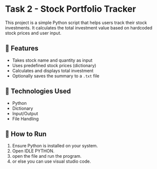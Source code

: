 # Task 2 - Stock Portfolio Tracker

This project is a simple Python script that helps users track their stock investments. It calculates the total investment value based on hardcoded stock prices and user input.

## 📌 Features
- Takes stock name and quantity as input
- Uses predefined stock prices (dictionary)
- Calculates and displays total investment
- Optionally saves the summary to a `.txt` file

## 🧰 Technologies Used
- Python
- Dictionary
- Input/Output
- File Handling

## 🚀 How to Run
1. Ensure Python is installed on your system.
2. Open IDLE PYTHON.
3. open the file and run the program.
4. or else you can use visual studio code.

